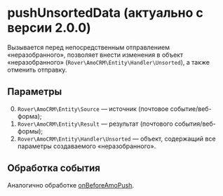 # pushUnsortedData (актуально с версии 2.0.0)
Вызывается перед непосредственным отправлением «неразобранного», позволяет внести изменения в объект «неразобранного» (`Rover\AmoCRM\Entity\Handler\Unsorted`), а также отменить отправку.

## Параметры
0. `Rover\AmoCRM\Entity\Source` — источник (почтовое событие/веб-форма);
1. `Rover\AmoCRM\Entity\Result` — результат (почтового события/веб-формы);
2. `Rover\AmoCRM\Entity\Handler\Unsorted` — объект, содержащий все параметры создаваемого «неразобранного».

## Обработка события
Аналогично обработке [onBeforeAmoPush](./onbeforeamopush.md).